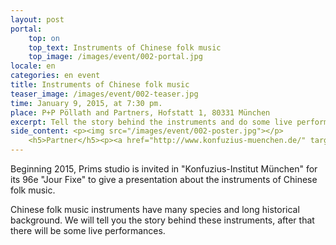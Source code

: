 ```yaml
---
layout: post
portal:
    top: on
    top_text: Instruments of Chinese folk music
    top_image: /images/event/002-portal.jpg
locale: en
categories: en event
title: Instruments of Chinese folk music
teaser_image: /images/event/002-teaser.jpg
time: January 9, 2015, at 7:30 pm.
place: P+P Pöllath and Partners, Hofstatt 1, 80331 München
excerpt: Tell the story behind the instruments and do some live performance.
side_content: <p><img src="/images/event/002-poster.jpg"></p>
    <h5>Partner</h5><p><a href="http://www.konfuzius-muenchen.de/" target="_blank"><img src="/images/partner/konfuzius-institut-muenchen.png"></a></p>
---
```


Beginning 2015, Prims studio is invited in "Konfuzius-Institut München" for its 96e "Jour Fixe" to give a presentation about the instruments of Chinese folk music.

Chinese folk music instruments have many species and long historical background. We will tell you the story behind these instruments, after that there will be some live performances.
